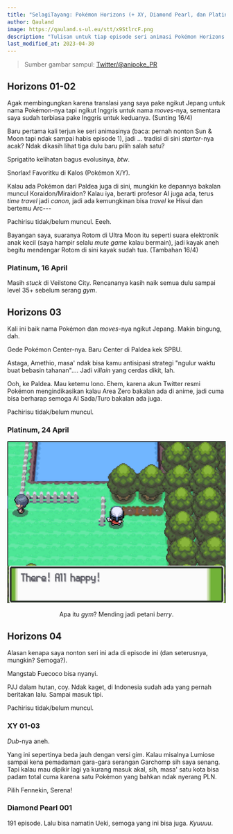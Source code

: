 ```yaml
---
title: "SelagiTayang: Pokémon Horizons (+ XY, Diamond Pearl, dan Platinum)"
author: Qauland
image: https://qauland.s-ul.eu/stt/x9StlrcF.png
description: "Tulisan untuk tiap episode seri animasi Pokémon Horizons yang mulai tayang di kuartal kedua 2023. Plus, seri Pokémon XY, seri Pokémon Diamond Pearl, dan gim Pokémon Platinum."
last_modified_at: 2023-04-30
---
```


> Sumber gambar sampul: [Twitter/@anipoke_PR](https://twitter.com/anipoke_PR/status/1631603069950517253)

## Horizons 01-02

Agak membingungkan karena translasi yang saya pake ngikut Jepang untuk nama Pokémon-nya tapi ngikut Inggris untuk nama *moves*-nya, sementara saya sudah terbiasa pake Inggris untuk keduanya. (Sunting 16/4)

Baru pertama kali terjun ke seri animasinya (baca: pernah nonton Sun & Moon tapi ndak sampai habis episode 1), jadi ... tradisi di sini *starter*-nya acak? Ndak dikasih lihat tiga dulu baru pilih salah satu?

Sprigatito kelihatan bagus evolusinya, *btw*.

Snorlax! Favoritku di Kalos (Pokémon X/Y).

Kalau ada Pokémon dari Paldea juga di sini, mungkin ke depannya bakalan muncul Koraidon/Miraidon? Kalau iya, berarti profesor AI juga ada, terus *time travel* jadi *canon*, jadi ada kemungkinan bisa *travel* ke Hisui dan bertemu Arc---

Pachirisu tidak/belum muncul. Eeeh.

Bayangan saya, suaranya Rotom di Ultra Moon itu seperti suara elektronik anak kecil (saya hampir selalu *mute game* kalau bermain), jadi kayak aneh begitu mendengar Rotom di sini kayak sudah tua. (Tambahan 16/4)

### Platinum, 16 April

Masih *stuck* di Veilstone City. Rencananya kasih naik semua dulu sampai level 35+ sebelum serang *gym*.

## Horizons 03

Kali ini baik nama Pokémon dan *moves*-nya ngikut Jepang. Makin bingung, dah.

Gede Pokémon Center-nya. Baru Center di Paldea kek SPBU.

Astaga, Amethio, masa' ndak bisa kamu antisipasi strategi "ngulur waktu buat bebasin tahanan".... Jadi *villain* yang cerdas dikit, lah.

Ooh, ke Paldea. Mau ketemu Iono. Ehem, karena akun Twitter resmi Pokémon mengindikasikan kalau Area Zero bakalan ada di anime, jadi cuma bisa berharap semoga AI Sada/Turo bakalan ada juga.

Pachirisu tidak/belum muncul.

### Platinum, 24 April

![](/images/outside_veilstone_512.png)

<p align="center">Apa itu <i>gym</i>? Mending jadi petani <i>berry</i>.</p>

## Horizons 04

Alasan kenapa saya nonton seri ini ada di episode ini (dan seterusnya, mungkin? Semoga?).

Mangstab Fuecoco bisa nyanyi.

PJJ dalam hutan, coy. Ndak kaget, di Indonesia sudah ada yang pernah beritakan lalu. Sampai masuk tipi.

Pachirisu tidak/belum muncul.

### XY 01-03

*Dub*-nya aneh.

Yang ini sepertinya beda jauh dengan versi gim. Kalau misalnya Lumiose sampai kena pemadaman gara-gara serangan Garchomp sih saya senang. Tapi kalau mau dipikir lagi ya kurang masuk akal, sih, masa' satu kota bisa padam total cuma karena satu Pokémon yang bahkan ndak nyerang PLN.

Pilih Fennekin, Serena!

### Diamond Pearl 001

191 episode. Lalu bisa namatin Ueki, semoga yang ini bisa juga. *Kyuuuu*.
